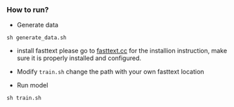 ### How to run?

- Generate data
```shell
sh generate_data.sh
```

- install fasttext
please go to [fasttext.cc](https://fasttext.cc/) for the installion instruction, make sure it is properly installed and configured.

- Modify `train.sh`
change the path with your own fasttext location

- Run model

```shell
sh train.sh
```
